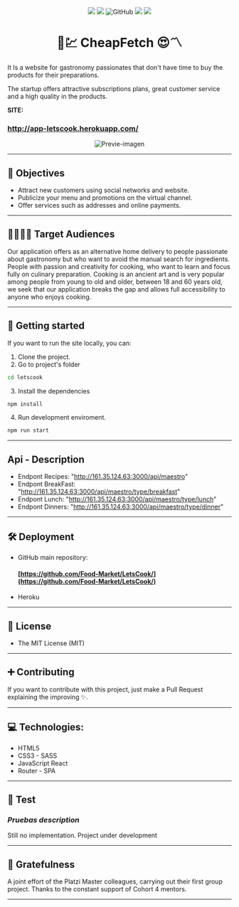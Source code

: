 <center>

<!-- ![letscook logo](https://i.imgur.com/kjBXVvE.png "letscook logo") -->

![](https://img.shields.io/github/stars/Food-Market/letscook) ![](https://img.shields.io/github/forks/Food-Market/letscook)
![GitHub](https://img.shields.io/github/license/Food-Market/LetsCook?color=%232a9d8f)
![](https://img.shields.io/github/release/Food-Market/letscook) ![](https://img.shields.io/github/issues/Food-Market/letscook)

# 🧐💹 CheapFetch 😍〽

  </center>

It Is a website for gastronomy passionates that don't have time to buy the products for their preparations.

The startup offers attractive subscriptions plans, great customer service and a high quality in the products.

**SITE:**

### http://app-letscook.herokuapp.com/

<center>

![Previe-imagen](https://i.imgur.com/gtQVQGM.png)

</center>

---

## 🎯 Objectives

- Attract new customers using social networks and website.
- Publicize your menu and promotions on the virtual channel.
- Offer services such as addresses and online payments.

---

## 👨‍👩‍👧‍👦 Target Audiences

Our application offers as an alternative home delivery to people passionate about gastronomy but who want to avoid the manual search for ingredients. People with passion and creativity for cooking, who want to learn and focus fully on culinary preparation. Cooking is an ancient art and is very popular among people from young to old and older, between 18 and 60 years old, we seek that our application breaks the gap and allows full accessibility to anyone who enjoys cooking.

---

## 🚀 Getting started

If you want to run the site locally, you can:

1. Clone the project.
2. Go to project's folder

```bash
cd letscook
```

3. Install the dependencies

```bash
npm install
```

4. Run development enviroment.

```bash
npm run start
```

---

## Api - Description

- Endpont Recipes: "http://161.35.124.63:3000/api/maestro"
- Endpont BreakFast: "http://161.35.124.63:3000/api/maestro/type/breakfast"
- Endpont Lunch: "http://161.35.124.63:3000/api/maestro/type/lunch"
- Endpont Dinners: "http://161.35.124.63:3000/api/maestro/type/dinner"

---

## 🛠 Deployment

- GitHub main repository:

  #### [https://github.com/Food-Market/LetsCook/](https://github.com/Food-Market/LetsCook/)

- Heroku

---

## 🧾 License

- The MIT License (MIT)

---

## ➕ Contributing

If you want to contribute with this project, just make a Pull Request explaining the improving ✨.

---

## 💻 Technologies:

- HTML5
- CSS3 - SASS
- JavaScript
  React
- Router - SPA

---

## 🚧 Test

### _Pruebas description_

Still no implementation. Project under development

---

## 🤝 Gratefulness

A joint effort of the Platzi Master colleagues, carrying out their first group project. Thanks to the constant support of Cohort 4 mentors.

---

